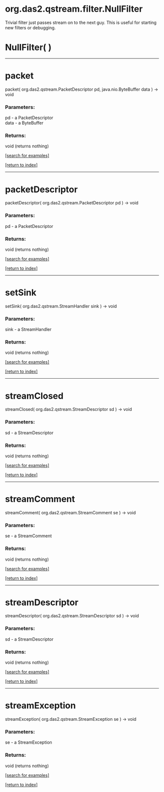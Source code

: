 # org.das2.qstream.filter.NullFilter

Trivial filter just passes stream on to the next guy.  This is
 useful for starting new filters or debugging.

# NullFilter( )


***
<a name="packet"></a>
# packet
packet( org.das2.qstream.PacketDescriptor pd, java.nio.ByteBuffer data ) &rarr; void



### Parameters:
pd - a PacketDescriptor
<br>data - a ByteBuffer

### Returns:
void (returns nothing)


<a href="https://github.com/autoplot/dev/search?q=packet&unscoped_q=packet">[search for examples]</a>

<a href="https://github.com/autoplot/documentation/blob/master/javadoc/index-all.md">[return to index]</a>

***
<a name="packetDescriptor"></a>
# packetDescriptor
packetDescriptor( org.das2.qstream.PacketDescriptor pd ) &rarr; void



### Parameters:
pd - a PacketDescriptor

### Returns:
void (returns nothing)


<a href="https://github.com/autoplot/dev/search?q=packetDescriptor&unscoped_q=packetDescriptor">[search for examples]</a>

<a href="https://github.com/autoplot/documentation/blob/master/javadoc/index-all.md">[return to index]</a>

***
<a name="setSink"></a>
# setSink
setSink( org.das2.qstream.StreamHandler sink ) &rarr; void



### Parameters:
sink - a StreamHandler

### Returns:
void (returns nothing)


<a href="https://github.com/autoplot/dev/search?q=setSink&unscoped_q=setSink">[search for examples]</a>

<a href="https://github.com/autoplot/documentation/blob/master/javadoc/index-all.md">[return to index]</a>

***
<a name="streamClosed"></a>
# streamClosed
streamClosed( org.das2.qstream.StreamDescriptor sd ) &rarr; void



### Parameters:
sd - a StreamDescriptor

### Returns:
void (returns nothing)


<a href="https://github.com/autoplot/dev/search?q=streamClosed&unscoped_q=streamClosed">[search for examples]</a>

<a href="https://github.com/autoplot/documentation/blob/master/javadoc/index-all.md">[return to index]</a>

***
<a name="streamComment"></a>
# streamComment
streamComment( org.das2.qstream.StreamComment se ) &rarr; void



### Parameters:
se - a StreamComment

### Returns:
void (returns nothing)


<a href="https://github.com/autoplot/dev/search?q=streamComment&unscoped_q=streamComment">[search for examples]</a>

<a href="https://github.com/autoplot/documentation/blob/master/javadoc/index-all.md">[return to index]</a>

***
<a name="streamDescriptor"></a>
# streamDescriptor
streamDescriptor( org.das2.qstream.StreamDescriptor sd ) &rarr; void



### Parameters:
sd - a StreamDescriptor

### Returns:
void (returns nothing)


<a href="https://github.com/autoplot/dev/search?q=streamDescriptor&unscoped_q=streamDescriptor">[search for examples]</a>

<a href="https://github.com/autoplot/documentation/blob/master/javadoc/index-all.md">[return to index]</a>

***
<a name="streamException"></a>
# streamException
streamException( org.das2.qstream.StreamException se ) &rarr; void



### Parameters:
se - a StreamException

### Returns:
void (returns nothing)


<a href="https://github.com/autoplot/dev/search?q=streamException&unscoped_q=streamException">[search for examples]</a>

<a href="https://github.com/autoplot/documentation/blob/master/javadoc/index-all.md">[return to index]</a>

